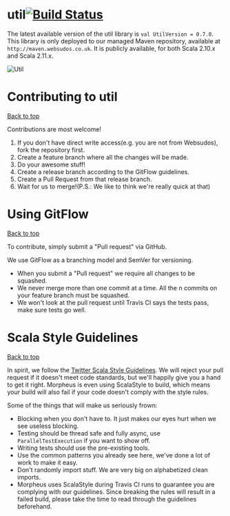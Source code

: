 # util[![Build Status](https://travis-ci.org/websudos/util.svg?branch=develop)](https://travis-ci.org/websudos/util)

The latest available version of the util library is ```val UtilVersion = 0.7.0```. This library is only deployed to our managed Maven repository,
available at ```http://maven.websudos.co.uk```. It is publicly available, for both Scala 2.10.x and Scala 2.11.x.

![Util](https://s3-eu-west-1.amazonaws.com/websudos/oss/logos/util.png "Websudos Util")
 
<a id="contributing">Contributing to util</a>
==============================================
<a href="#table-of-contents">Back to top</a>

Contributions are most welcome!

1. If you don't have direct write access(e.g. you are not from Websudos), fork the repository first.
2. Create a feature branch where all the changes will be made.
3. Do your awesome stuff!
4. Create a release branch according to the GitFlow guidelines.
5. Create a Pull Request from that release branch.
6. Wait for us to merge!(P.S.: We like to think we're really quick at that)


<a id="git-flow">Using GitFlow</a>
==================================
<a href="#table-of-contents">Back to top</a>

To contribute, simply submit a "Pull request" via GitHub.

We use GitFlow as a branching model and SemVer for versioning.

- When you submit a "Pull request" we require all changes to be squashed.
- We never merge more than one commit at a time. All the n commits on your feature branch must be squashed.
- We won't look at the pull request until Travis CI says the tests pass, make sure tests go well.

<a id="style-guidelines">Scala Style Guidelines</a>
===================================================
<a href="#table-of-contents">Back to top</a>

In spirit, we follow the [Twitter Scala Style Guidelines](http://twitter.github.io/effectivescala/).
We will reject your pull request if it doesn't meet code standards, but we'll happily give you a hand to get it right. Morpheus is even using ScalaStyle to 
build, which means your build will also fail if your code doesn't comply with the style rules.

Some of the things that will make us seriously frown:

- Blocking when you don't have to. It just makes our eyes hurt when we see useless blocking.
- Testing should be thread safe and fully async, use ```ParallelTestExecution``` if you want to show off.
- Writing tests should use the pre-existing tools.
- Use the common patterns you already see here, we've done a lot of work to make it easy.
- Don't randomly import stuff. We are very big on alphabetized clean imports.
- Morpheus uses ScalaStyle during Travis CI runs to guarantee you are complying with our guidelines. Since breaking the rules will result in a failed build, 
please take the time to read through the guidelines beforehand.


